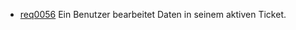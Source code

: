 * [req0056](https://github.com/PolitAktiv/politaktiv-requirements/tree/master/en/requirements/req0056.md) Ein Benutzer bearbeitet Daten in seinem aktiven Ticket.
